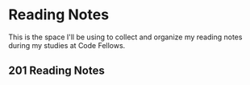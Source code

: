 # Reading Notes

This is the space I'll be using to collect and organize my reading notes during my studies at Code Fellows.

## 201 Reading Notes

